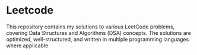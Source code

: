 # Leetcode
This repository contains my solutions to various LeetCode problems, covering Data Structures and Algorithms (DSA) concepts. The solutions are optimized, well-structured, and written in multiple programming languages where applicable

